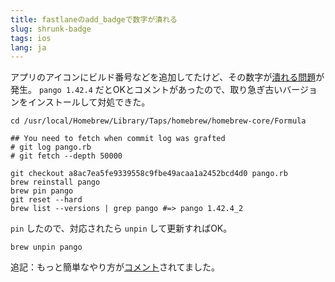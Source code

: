 ```yaml
---
title: fastlaneのadd_badgeで数字が潰れる
slug: shrunk-badge
tags: ios
lang: ja
---
```


アプリのアイコンにビルド番号などを追加してたけど、その数字が[潰れる問題](https://github.com/HazAT/badge/issues/91)が発生。
`pango 1.42.4` だとOKとコメントがあったので、取り急ぎ古いバージョンをインストールして対処できた。

```
cd /usr/local/Homebrew/Library/Taps/homebrew/homebrew-core/Formula

## You need to fetch when commit log was grafted
# git log pango.rb
# git fetch --depth 50000

git checkout a8ac7ea5fe9339558c9fbe49acaa1a2452bcd4d0 pango.rb
brew reinstall pango
brew pin pango
git reset --hard
brew list --versions | grep pango #=> pango 1.42.4_2
```

`pin` したので、対応されたら `unpin` して更新すればOK。

```
brew unpin pango
```

追記：もっと簡単なやり方が[コメント](https://github.com/HazAT/badge/issues/91#issuecomment-534866597)されてました。
